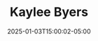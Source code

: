 ---
title: Kaylee Byers
date: 2025-01-03T15:00:02-05:00
featured_image: Kaylee-Byers.webp
featured_image_attr: 
featured_image_attr_link: 
featured_image_alt: 
featured_image_caption: 
Socials:
  Facebook: 
  Twitter: 
  Instagram: 
  LinkedIn: 
  IBDB: 
  IMDb:
  YouTube: "@kayleebyers6234"
  Website: https://byerskaylee0.wixsite.com/kayleebyersportfolio
  Backstage: kaylee-byers
---